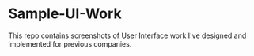 # Sample-UI-Work
This repo contains screenshots of User Interface work I've designed and implemented for previous companies. 
